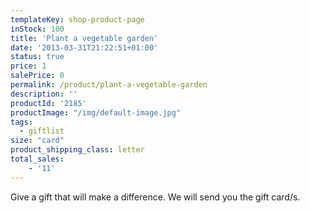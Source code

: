 ```yaml
---
templateKey: shop-product-page
inStock: 100
title: 'Plant a vegetable garden'
date: '2013-03-31T21:22:51+01:00'
status: true
price: 1
salePrice: 0
permalink: /product/plant-a-vegetable-garden
description: ''
productId: '2185'
productImage: "/img/default-image.jpg"
tags:
  - giftlist
size: "card"
product_shipping_class: letter
total_sales:
    - '11'
---
```

Give a gift that will make a difference. We will send you the gift card/s.